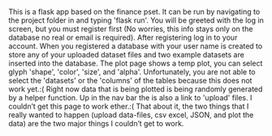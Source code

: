 This is a flask app based on the finance pset. It can be run by navigating to the project folder in
and typing 'flask run'. You will be greeted with the log in screen, but you must register first (No worries, this info
stays only on the database no real or email is required). After registering log in to your account. When you
registered a database with your user name is created to store any of your uploaded dataset files and two example
datasets are inserted into the database. The plot page shows a temp plot, you can select glyph 'shape', 'color', 'size', and 'alpha'.
Unfortunately, you are not able to select the 'datasets' or the 'columns' of the tables because this does not work yet.:(
Right now data that is being plotted is being randomly generated by a helper function.
Up in the nav bar the is also a link to 'upload' files. I couldn’t get this page to work ether.:(
That about it, the two things that I really wanted to happen (upload data-files, csv excel, JSON,
and plot the data) are the two major things I couldn’t get to work.



